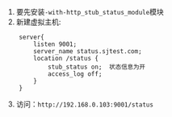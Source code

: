 1. 要先安装`-with-http_stub_status_module`模块
2. 新建虚拟主机:
```
    server{
        listen 9001;
        server_name status.sjtest.com;
        location /status {
            stub_status on;  状态信息为开
            access_log off;
        }	
    }
```

3. 访问：`http://192.168.0.103:9001/status`